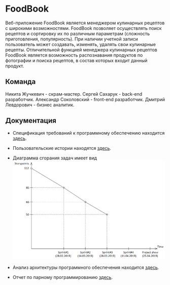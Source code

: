 # FoodBook

Веб-приложение FoodBook является менеджером кулинарных рецептов с широкими возможностями.
FoodBook позволяет осуществлять поиск рецептов и сортировку их по различным параметрам (сложность приготовления, популярность).
При наличии учетной записи пользователь может создавать, изменять, удалять свои кулинарные рецепты.
Отличительной функцией менеджера кулинарных рецептов FoodBook является возможность распознавания продуктов по фотографии и
поиска рецептов, в состав которых входит данный продукт.

## Команда

Никита Жучкевич - скрам-мастер.
Сергей Сахарук - back-end разработчик.
Александр Соколовский - front-end разработчик.
Дмитрий Левдорович - бизнес аналитик.

## Документация

- Спецификация требований к программному обеспечению находится [здесь](./Documents/SRS.md).

- Пользовательские истории находятся [здесь](./Documents/UserStory.md).

- Диаграмма сгорания задач имеет вид ![здесь](./Documents/burndown.png)

- Анализ архитектуры программного обеспечения находится [здесь](./Documents/architecture_analysis_ru.md).

- Отчет по парному программированию [здесь](./Documents/pair_programming.md).
